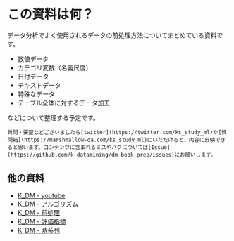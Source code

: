 # この資料は何？

データ分析でよく使用されるデータの前処理方法についてまとめている資料です。

- 数値データ
- カテゴリ変数（名義尺度）
- 日付データ
- テキストデータ
- 特殊なデータ
- テーブル全体に対するデータ加工

などについて整理する予定です。

```{note}
質問・要望などございましたら[twitter](https://twitter.com/ks_study_ml)か[質問箱](https://marshmallow-qa.com/ks_study_ml)にいただけると、内容に反映できると思います。コンテンツに含まれるミスやバグについては[Issue](https://github.com/k-datamining/dm-book-prep/issues)にお願いします。
```
## 他の資料

- [K_DM - youtube](https://www.youtube.com/channel/UCFy3VBvZBeE9bN0F2sxF8rg)
- [K_DM - アルゴリズム](https://k-datamining.github.io/dm-book/intro.html)
- [K_DM - 前処理](https://k-datamining.github.io/dm-book-prep/intro.html)
- [K_DM - 評価指標](https://k-datamining.github.io/dm-book-metrics/intro.html)
- [K_DM - 時系列](https://github.com/k-datamining/dm-ts/intro.html)
